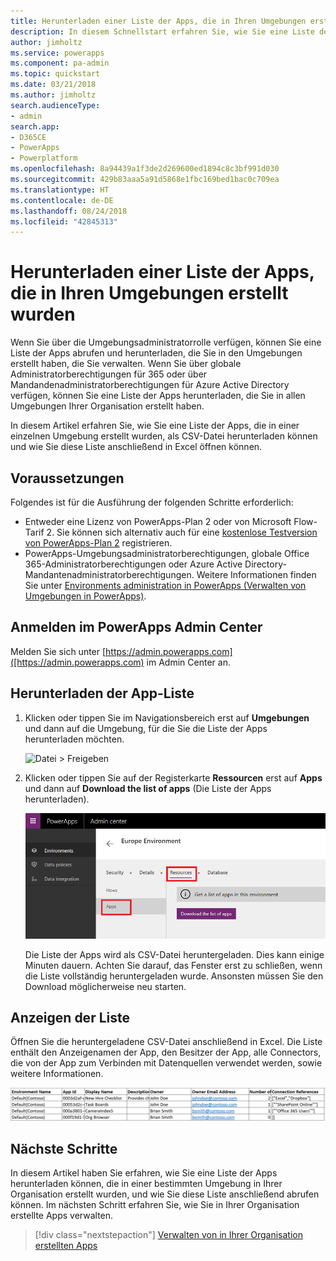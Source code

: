 ```yaml
---
title: Herunterladen einer Liste der Apps, die in Ihren Umgebungen erstellt wurden | Microsoft-Dokumentation
description: In diesem Schnellstart erfahren Sie, wie Sie eine Liste der Apps herunterladen können, die in Ihren Umgebungen erstellt wurden.
author: jimholtz
ms.service: powerapps
ms.component: pa-admin
ms.topic: quickstart
ms.date: 03/21/2018
ms.author: jimholtz
search.audienceType:
- admin
search.app:
- D365CE
- PowerApps
- Powerplatform
ms.openlocfilehash: 8a94439a1f3de2d269600ed1894c8c3bf991d030
ms.sourcegitcommit: 429b83aaa5a91d5868e1fbc169bed1bac0c709ea
ms.translationtype: HT
ms.contentlocale: de-DE
ms.lasthandoff: 08/24/2018
ms.locfileid: "42845313"
---
```

# <a name="download-a-list-of-apps-created-in-your-environments"></a>Herunterladen einer Liste der Apps, die in Ihren Umgebungen erstellt wurden
Wenn Sie über die Umgebungsadministratorrolle verfügen, können Sie eine Liste der Apps abrufen und herunterladen, die Sie in den Umgebungen erstellt haben, die Sie verwalten. Wenn Sie über globale Administratorberechtigungen für 365 oder über Mandandenadministratorberechtigungen für Azure Active Directory verfügen, können Sie eine Liste der Apps herunterladen, die Sie in allen Umgebungen Ihrer Organisation erstellt haben.

In diesem Artikel erfahren Sie, wie Sie eine Liste der Apps, die in einer einzelnen Umgebung erstellt wurden, als CSV-Datei herunterladen können und wie Sie diese Liste anschließend in Excel öffnen können.

## <a name="prerequisites"></a>Voraussetzungen
 Folgendes ist für die Ausführung der folgenden Schritte erforderlich:
 * Entweder eine Lizenz von PowerApps-Plan 2 oder von Microsoft Flow-Tarif 2. Sie können sich alternativ auch für eine [kostenlose Testversion von PowerApps-Plan 2](https://web.powerapps.com/signup?redirect=marketing&email=) registrieren.
 * PowerApps-Umgebungsadministratorberechtigungen, globale Office 365-Administratorberechtigungen oder Azure Active Directory-Mandantenadministratorberechtigungen. Weitere Informationen finden Sie unter [Environments administration in PowerApps (Verwalten von Umgebungen in PowerApps)](environments-administration.md).

## <a name="sign-in-to-the-powerapps-admin-center"></a>Anmelden im PowerApps Admin Center
Melden Sie sich unter [https://admin.powerapps.com]([https://admin.powerapps.com) im Admin Center an.

## <a name="download-the-list-of-apps"></a>Herunterladen der App-Liste
1. Klicken oder tippen Sie im Navigationsbereich erst auf **Umgebungen** und dann auf die Umgebung, für die Sie die Liste der Apps herunterladen möchten.

    ![Datei > Freigeben](./media/admin-view-apps/environment.png)
2. Klicken oder tippen Sie auf der Registerkarte **Ressourcen** erst auf **Apps** und dann auf **Download the list of apps** (Die Liste der Apps herunterladen).

    ![Datei > Freigeben](./media/admin-view-apps/resources-app.png)

    Die Liste der Apps wird als CSV-Datei heruntergeladen. Dies kann einige Minuten dauern. Achten Sie darauf, das Fenster erst zu schließen, wenn die Liste vollständig heruntergeladen wurde. Ansonsten müssen Sie den Download möglicherweise neu starten.

## <a name="view-the-list"></a>Anzeigen der Liste
Öffnen Sie die heruntergeladene CSV-Datei anschließend in Excel. Die Liste enthält den Anzeigenamen der App, den Besitzer der App, alle Connectors, die von der App zum Verbinden mit Datenquellen verwendet werden, sowie weitere Informationen.

![Datei > Freigeben](./media/admin-view-apps/excel-view.png)

## <a name="next-steps"></a>Nächste Schritte
In diesem Artikel haben Sie erfahren, wie Sie eine Liste der Apps herunterladen können, die in einer bestimmten Umgebung in Ihrer Organisation erstellt wurden, und wie Sie diese Liste anschließend abrufen können. Im nächsten Schritt erfahren Sie, wie Sie in Ihrer Organisation erstellte Apps verwalten.

> [!div class="nextstepaction"]
> [Verwalten von in Ihrer Organisation erstellten Apps](admin-manage-apps.md)
